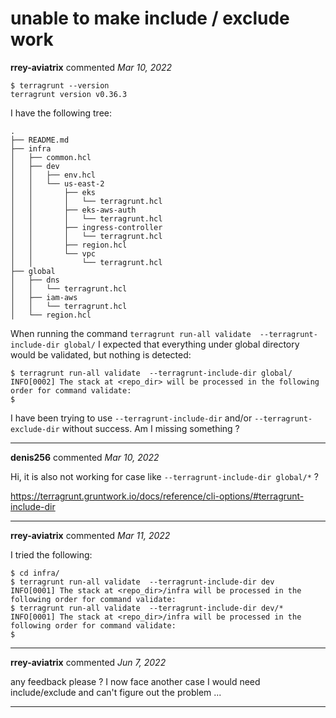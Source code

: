 # unable to make include / exclude work

**rrey-aviatrix** commented *Mar 10, 2022*

```
$ terragrunt --version
terragrunt version v0.36.3
```

I have the following tree:
```
.
├── README.md
├── infra
│   ├── common.hcl
│   ├── dev
│   │   ├── env.hcl
│   │   └── us-east-2
│   │       ├── eks
│   │       │   └── terragrunt.hcl
│   │       ├── eks-aws-auth
│   │       │   └── terragrunt.hcl
│   │       ├── ingress-controller
│   │       │   └── terragrunt.hcl
│   │       ├── region.hcl
│   │       └── vpc
│   │           └── terragrunt.hcl
├── global
│   ├── dns
│   │   └── terragrunt.hcl
│   ├── iam-aws
│   │   └── terragrunt.hcl
│   └── region.hcl
``` 

When running the command `terragrunt run-all validate  --terragrunt-include-dir global/` I expected that everything under global directory would be validated, but nothing is detected:

```
$ terragrunt run-all validate  --terragrunt-include-dir global/
INFO[0002] The stack at <repo_dir> will be processed in the following order for command validate:
$
``` 

I have been trying to use `--terragrunt-include-dir` and/or `--terragrunt-exclude-dir` without success.
Am I missing something ?
<br />
***


**denis256** commented *Mar 10, 2022*

Hi,
it is also not working for case like `--terragrunt-include-dir global/*` ?

https://terragrunt.gruntwork.io/docs/reference/cli-options/#terragrunt-include-dir
***

**rrey-aviatrix** commented *Mar 11, 2022*

I tried the following:
```
$ cd infra/
$ terragrunt run-all validate  --terragrunt-include-dir dev
INFO[0001] The stack at <repo_dir>/infra will be processed in the following order for command validate:
$ terragrunt run-all validate  --terragrunt-include-dir dev/*
INFO[0001] The stack at <repo_dir>/infra will be processed in the following order for command validate:
$
```
***

**rrey-aviatrix** commented *Jun 7, 2022*

any feedback please ? I now face another case I would need include/exclude and can't figure out the problem ...
***

